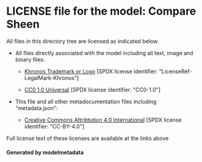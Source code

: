 # LICENSE file for the model: Compare Sheen

All files in this directory tree are licensed as indicated below.

* All files directly associated with the model including all text, image and binary files:

  * [Khronos Trademark or Logo]("") [SPDX license identifier: "LicenseRef-LegalMark-Khronos"]

  * [CC0 1.0 Universal]("https://creativecommons.org/publicdomain/zero/1.0/legalcode") [SPDX license identifier: "CC0-1.0"]

* This file and all other metadocumentation files including "metadata.json":

  * [Creative Commons Attribtution 4.0 International]("https://creativecommons.org/licenses/by/4.0/legalcode") [SPDX license identifier: "CC-BY-4.0"]

Full license text of these licenses are available at the links above

#### Generated by modelmetadata